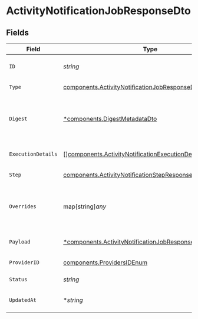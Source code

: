 # ActivityNotificationJobResponseDto


## Fields

| Field                                                                                                                                    | Type                                                                                                                                     | Required                                                                                                                                 | Description                                                                                                                              | Example                                                                                                                                  |
| ---------------------------------------------------------------------------------------------------------------------------------------- | ---------------------------------------------------------------------------------------------------------------------------------------- | ---------------------------------------------------------------------------------------------------------------------------------------- | ---------------------------------------------------------------------------------------------------------------------------------------- | ---------------------------------------------------------------------------------------------------------------------------------------- |
| `ID`                                                                                                                                     | *string*                                                                                                                                 | :heavy_check_mark:                                                                                                                       | Unique identifier of the job                                                                                                             |                                                                                                                                          |
| `Type`                                                                                                                                   | [components.ActivityNotificationJobResponseDtoType](../../models/components/activitynotificationjobresponsedtotype.md)                   | :heavy_check_mark:                                                                                                                       | Type of the job                                                                                                                          |                                                                                                                                          |
| `Digest`                                                                                                                                 | [*components.DigestMetadataDto](../../models/components/digestmetadatadto.md)                                                            | :heavy_minus_sign:                                                                                                                       | Optional digest for the job, including metadata and events                                                                               |                                                                                                                                          |
| `ExecutionDetails`                                                                                                                       | [][components.ActivityNotificationExecutionDetailResponseDto](../../models/components/activitynotificationexecutiondetailresponsedto.md) | :heavy_check_mark:                                                                                                                       | Execution details of the job                                                                                                             |                                                                                                                                          |
| `Step`                                                                                                                                   | [components.ActivityNotificationStepResponseDto](../../models/components/activitynotificationstepresponsedto.md)                         | :heavy_check_mark:                                                                                                                       | Step details of the job                                                                                                                  |                                                                                                                                          |
| `Overrides`                                                                                                                              | map[string]*any*                                                                                                                         | :heavy_minus_sign:                                                                                                                       | Optional context object for additional error details.                                                                                    | {<br/>"workflowId": "some_wf_id",<br/>"stepId": "some_wf_id"<br/>}                                                                       |
| `Payload`                                                                                                                                | [*components.ActivityNotificationJobResponseDtoPayload](../../models/components/activitynotificationjobresponsedtopayload.md)            | :heavy_minus_sign:                                                                                                                       | Optional payload for the job                                                                                                             |                                                                                                                                          |
| `ProviderID`                                                                                                                             | [components.ProvidersIDEnum](../../models/components/providersidenum.md)                                                                 | :heavy_check_mark:                                                                                                                       | Provider ID of the job                                                                                                                   |                                                                                                                                          |
| `Status`                                                                                                                                 | *string*                                                                                                                                 | :heavy_check_mark:                                                                                                                       | Status of the job                                                                                                                        |                                                                                                                                          |
| `UpdatedAt`                                                                                                                              | **string*                                                                                                                                | :heavy_minus_sign:                                                                                                                       | Updated time of the notification                                                                                                         |                                                                                                                                          |